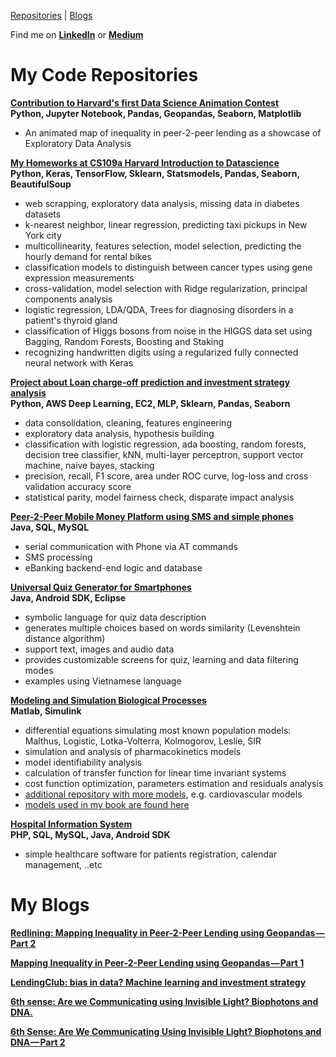 
[Repositories](#my-code-repositories) |  [Blogs](#my-blogs)


Find me on **[LinkedIn](https://www.linkedin.com/in/michelkana/)** or **[Medium](https://medium.com/@michel.kana/)**

# My Code Repositories

**[Contribution to Harvard's first Data Science Animation Contest](https://github.com/michelkana/Harvard-DS-Animation)** 
<br>**Python, Jupyter Notebook, Pandas, Geopandas, Seaborn, Matplotlib**<br> 
- An animated map of inequality in peer-2-peer lending as a showcase of Exploratory Data Analysis


**[My Homeworks at CS109a Harvard Introduction to Datascience](https://github.com/michelkana/cs109a-Harvard-Introduction-to-Datascience)**
<br>**Python, Keras, TensorFlow, Sklearn, Statsmodels, Pandas, Seaborn, BeautifulSoup**<br>
- web scrapping, exploratory data analysis, missing data in diabetes datasets
- k-nearest neighbor, linear regression, predicting taxi pickups in New York city
- multicollinearity, features selection, model selection, predicting the hourly demand for rental bikes
- classification models to distinguish between cancer types using gene expression measurements
- cross-validation, model selection with Ridge regularization, principal components analysis
- logistic regression, LDA/QDA, Trees for diagnosing disorders in a patient's thyroid gland
- classification of Higgs bosons from noise in the HIGGS data set using Bagging, Random Forests, Boosting and Staking
- recognizing handwritten digits using a regularized fully connected neural network with Keras



**[Project about Loan charge-off prediction and investment strategy analysis](https://github.com/michelkana/lendingclub)**
<br>**Python, AWS Deep Learning, EC2, MLP, Sklearn, Pandas, Seaborn**<br>
- data consolidation, cleaning, features engineering
- exploratory data analysis, hypothesis building
- classification with logistic regression, ada boosting, random forests, decision tree classifier, kNN, multi-layer perceptron, support vector machine, naive bayes, stacking
- precision, recall, F1 score, area under ROC curve, log-loss and cross validation accuracy score
- statistical parity, model fairness check, disparate impact analysis



**[Peer-2-Peer Mobile Money Platform using SMS and simple phones](https://github.com/michelkana/SMS-mobile-money-platform)**
<br>**Java, SQL, MySQL**<br>
- serial communication with Phone via AT commands
- SMS processing
- eBanking backend-end logic and database



**[Universal Quiz Generator for Smartphones](https://github.com/michelkana/Universal-Quiz-Generator)**
<br>**Java, Android SDK, Eclipse**<br>
- symbolic language for quiz data description
- generates multiple choices based on words similarity (Levenshtein distance algorithm)
- support text, images and audio data
- provides customizable screens for quiz, learning and data filtering modes
- examples using Vietnamese language



**[Modeling and Simulation Biological Processes](https://github.com/michelkana/17ABBMS-Modelling-and-Simulation-Course)**
<br>**Matlab, Simulink**<br>
- differential equations simulating most known population models: Malthus, Logistic, Lotka-Volterra, Kolmogorov, Leslie, SIR
- simulation and analysis of pharmacokinetics models
- model identifiability analysis
- calculation of transfer function for linear time invariant systems
- cost function optimization, parameters estimation and residuals analysis
- [additional repository with more models](https://github.com/michelkana/17PBBMS-Modelling-and-Simulation-Lab), e.g. cardiovascular models
- [models used in my book are found here](https://github.com/michelkana/Modeling-Tutorial)



**[Hospital Information System](https://github.com/michelkana/17PBINIS-Hospital-Information-System-Lab)**
<br>**PHP, SQL, MySQL, Java, Android SDK**<br>
- simple healthcare software for patients registration, calendar management, ..etc



# My Blogs

**[Redlining: Mapping Inequality in Peer-2-Peer Lending using Geopandas — Part 2](https://towardsdatascience.com/redlining-mapping-inequality-in-peer-2-peer-lending-using-geopandas-part-2-9d8af584df0b)**
<br>

**[Mapping Inequality in Peer-2-Peer Lending using Geopandas — Part 1](https://towardsdatascience.com/mapping-inequality-in-peer-2-peer-lending-using-geopandas-part-1-b8c7f883d1ba)**

**[LendingClub: bias in data? Machine learning and investment strategy](https://medium.com/@michel.kana/lendingclub-bias-in-data-machine-learning-and-investment-strategy-3a3bd1c65f0)**

**[6th sense: Are we Communicating using Invisible Light? Biophotons and DNA.](https://medium.com/@michel.kana/6th-sense-are-we-communicating-using-invisible-light-biophotons-and-dna-847c13edae4f)**

**[6th Sense: Are We Communicating Using Invisible Light? Biophotons and DNA — Part 2](https://medium.com/@michel.kana/6th-sense-are-we-communicating-using-invisible-light-biophotons-and-dna-part-2-1166bed3a852)**


